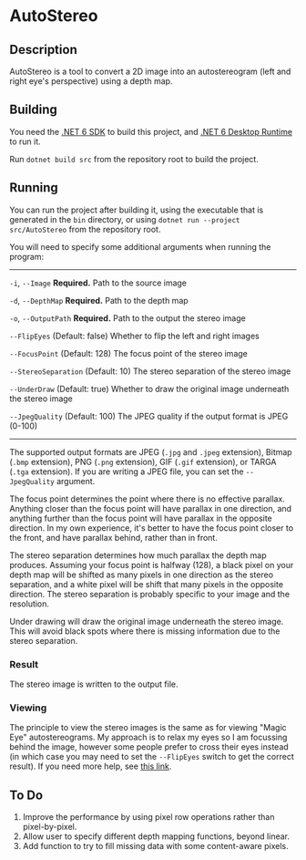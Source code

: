 # AutoStereo

## Description

AutoStereo is a tool to convert a 2D image into an autostereogram (left and right eye's perspective) using a depth map.

## Building

You need the [.NET 6 SDK](https://dotnet.microsoft.com/en-us/download/dotnet/6.0) to build this project, and [.NET 6 Desktop Runtime](https://dotnet.microsoft.com/en-us/download/dotnet/6.0) to run it.

Run `dotnet build src` from the repository root to build the project.

## Running

You can run the project after building it, using the executable that is generated in the `bin` directory, or using `dotnet run --project src/AutoStereo` from the repository root.

You will need to specify some additional arguments when running the program:

---

`-i`, `--Image`      **Required.** Path to the source image

`-d`, `--DepthMap`   **Required.** Path to the depth map

`-o`, `--OutputPath` **Required.** Path to the output the stereo image

`--FlipEyes`         (Default: false) Whether to flip the left and right images

`--FocusPoint`       (Default: 128) The focus point of the stereo image

`--StereoSeparation` (Default: 10) The stereo separation of the stereo image

`--UnderDraw`        (Default: true) Whether to draw the original image underneath the stereo image

`--JpegQuality`      (Default: 100) The JPEG quality if the output format is JPEG (0-100)

---

The supported output formats are JPEG (`.jpg` and `.jpeg` extension), Bitmap (`.bmp` extension), PNG (`.png` extension), GIF (`.gif` extension), or TARGA (`.tga` extension).
If you are writing a JPEG file, you can set the `--JpegQuality` argument.

The focus point determines the point where there is no effective parallax.
Anything closer than the focus point will have parallax in one direction, and anything further than the focus point will have parallax in the opposite direction.
In my own experience, it's better to have the focus point closer to the front, and have parallax behind, rather than in front.

The stereo separation determines how much parallax the depth map produces.
Assuming your focus point is halfway (128), a black pixel on your depth map will be shifted as many pixels in one direction as the stereo separation, and a white pixel will be shift that many pixels in the opposite direction.
The stereo separation is probably specific to your image and the resolution.

Under drawing will draw the original image underneath the stereo image.
This will avoid black spots where there is missing information due to the stereo separation.

### Result

The stereo image is written to the output file.

### Viewing

The principle to view the stereo images is the same as for viewing "Magic Eye" autostereograms.
My approach is to relax my eyes so I am focussing behind the image, however some people prefer to cross their eyes instead (in which case you may need to set the `--FlipEyes` switch to get the correct result).
If you need more help, see [this link](https://www.wikihow.com/View-Stereograms).

## To Do

1. Improve the performance by using pixel row operations rather than pixel-by-pixel.
2. Allow user to specify different depth mapping functions, beyond linear.
3. Add function to try to fill missing data with some content-aware pixels.
